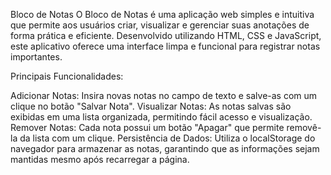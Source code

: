 Bloco de Notas
O Bloco de Notas é uma aplicação web simples e intuitiva que permite aos usuários criar, visualizar e gerenciar suas anotações de forma prática e eficiente. Desenvolvido utilizando HTML, CSS e JavaScript, este aplicativo oferece uma interface limpa e funcional para registrar notas importantes.



Principais Funcionalidades:

Adicionar Notas: Insira novas notas no campo de texto e salve-as com um clique no botão "Salvar Nota".
Visualizar Notas: As notas salvas são exibidas em uma lista organizada, permitindo fácil acesso e visualização.
Remover Notas: Cada nota possui um botão "Apagar" que permite removê-la da lista com um clique.
Persistência de Dados: Utiliza o localStorage do navegador para armazenar as notas, garantindo que as informações sejam mantidas mesmo após recarregar a página.
